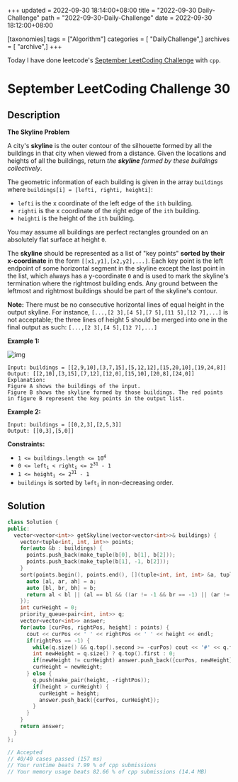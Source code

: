 +++
updated = 2022-09-30 18:14:00+08:00
title = "2022-09-30 Daily-Challenge"
path = "2022-09-30-Daily-Challenge"
date = 2022-09-30 18:12:00+08:00

[taxonomies]
tags = ["Algorithm"]
categories = [ "DailyChallenge",]
archives = [ "archive",]
+++

Today I have done leetcode's [September LeetCoding Challenge](https://leetcode.com/problems/find-k-closest-elements/) with `cpp`.

<!-- more -->

# September LeetCoding Challenge 30

## Description

**The Skyline Problem**

A city's **skyline** is the outer contour of the silhouette formed by all the buildings in  that city when viewed from a distance. Given the locations and heights  of all the buildings, return *the **skyline** formed by these buildings collectively*.

The geometric information of each building is given in the array `buildings` where `buildings[i] = [lefti, righti, heighti]`:

- `lefti` is the x coordinate of the left edge of the `ith` building.
- `righti` is the x coordinate of the right edge of the `ith` building.
- `heighti` is the height of the `ith` building.

You may assume all buildings are perfect rectangles grounded on an absolutely flat surface at height `0`.

The **skyline** should be represented as a list of "key points" **sorted by their x-coordinate** in the form `[[x1,y1],[x2,y2],...]`. Each key point is the left endpoint of some horizontal segment in the  skyline except the last point in the list, which always has a  y-coordinate `0` and is used to mark the skyline's  termination where the rightmost building ends. Any ground between the  leftmost and rightmost buildings should be part of the skyline's  contour.

**Note:** There must be no consecutive horizontal lines of equal height in the output skyline. For instance, `[...,[2 3],[4 5],[7 5],[11 5],[12 7],...]` is not acceptable; the three lines of height 5 should be merged into one in the final output as such: `[...,[2 3],[4 5],[12 7],...]`

 

**Example 1:**

![img](https://assets.leetcode.com/uploads/2020/12/01/merged.jpg)

```
Input: buildings = [[2,9,10],[3,7,15],[5,12,12],[15,20,10],[19,24,8]]
Output: [[2,10],[3,15],[7,12],[12,0],[15,10],[20,8],[24,0]]
Explanation:
Figure A shows the buildings of the input.
Figure B shows the skyline formed by those buildings. The red points in figure B represent the key points in the output list.
```

**Example 2:**

```
Input: buildings = [[0,2,3],[2,5,3]]
Output: [[0,3],[5,0]]
```

 

**Constraints:**

<ul>
	<li><code>1 &lt;= buildings.length &lt;= 10<sup>4</sup></code></li>
	<li><code>0 &lt;= left<sub>i</sub> &lt; right<sub>i</sub> &lt;= 2<sup>31</sup> - 1</code></li>
	<li><code>1 &lt;= height<sub>i</sub> &lt;= 2<sup>31</sup> - 1</code></li>
	<li><code>buildings</code> is sorted by <code>left<sub>i</sub></code> in&nbsp;non-decreasing order.</li>
</ul>

## Solution

``` cpp
class Solution {
public:
  vector<vector<int>> getSkyline(vector<vector<int>>& buildings) {
    vector<tuple<int, int, int>> points;
    for(auto &b : buildings) {
      points.push_back(make_tuple(b[0], b[1], b[2]));
      points.push_back(make_tuple(b[1], -1, b[2]));
    }
    sort(points.begin(), points.end(), [](tuple<int, int, int> &a, tuple<int, int, int> &b){
      auto [al, ar, ah] = a;
      auto [bl, br, bh] = b;
      return al < bl || (al == bl && ((ar != -1 && br == -1) || (ar != -1 && br != -1 && ah > bh)));
    });
    int curHeight = 0;
    priority_queue<pair<int, int>> q;
    vector<vector<int>> answer;
    for(auto [curPos, rightPos, height] : points) {
      cout << curPos << ' ' << rightPos << ' ' << height << endl;
      if(rightPos == -1) {
        while(q.size() && q.top().second >= -curPos) cout << '#' << q.top().first << ' ' << q.top().second << endl, q.pop();
        int newHeight = q.size() ? q.top().first : 0;
        if(newHeight != curHeight) answer.push_back({curPos, newHeight});
        curHeight = newHeight;
      } else {
        q.push(make_pair(height, -rightPos));
        if(height > curHeight) {
          curHeight = height;
          answer.push_back({curPos, curHeight});
        }
      }
    }
    return answer;
  }
};

// Accepted
// 40/40 cases passed (157 ms)
// Your runtime beats 7.99 % of cpp submissions
// Your memory usage beats 82.66 % of cpp submissions (14.4 MB)
```
